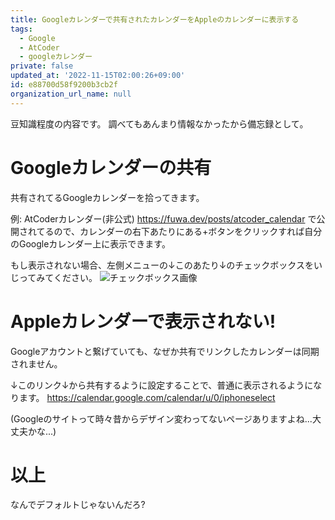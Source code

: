 ```yaml
---
title: Googleカレンダーで共有されたカレンダーをAppleのカレンダーに表示する
tags:
  - Google
  - AtCoder
  - googleカレンダー
private: false
updated_at: '2022-11-15T02:00:26+09:00'
id: e88700d58f9200b3cb2f
organization_url_name: null
---
```

豆知識程度の内容です。
調べてもあんまり情報なかったから備忘録として。

# Googleカレンダーの共有

共有されてるGoogleカレンダーを拾ってきます。

例: AtCoderカレンダー(非公式)
https://fuwa.dev/posts/atcoder_calendar で公開されてるので、カレンダーの右下あたりにある+ボタンをクリックすれば自分のGoogleカレンダー上に表示できます。

もし表示されない場合、左側メニューの↓このあたり↓のチェックボックスをいじってみてください。
![チェックボックス画像](https://qiita-image-store.s3.ap-northeast-1.amazonaws.com/0/677057/b465037a-daf9-f37b-c350-83ebea58350a.png)


# Appleカレンダーで表示されない!

Googleアカウントと繋げていても、なぜか共有でリンクしたカレンダーは同期されません。

↓このリンク↓から共有するように設定することで、普通に表示されるようになります。
https://calendar.google.com/calendar/u/0/iphoneselect

(Googleのサイトって時々昔からデザイン変わってないページありますよね...大丈夫かな...)

# 以上

なんでデフォルトじゃないんだろ?
